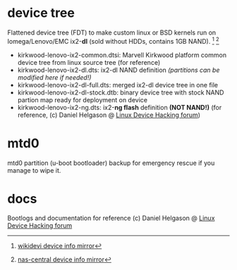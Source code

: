 # device tree
Flattened device tree (FDT) to make custom linux or BSD kernels run on Iomega/Lenovo/EMC ix2-**dl** (sold without HDDs, contains 1GB NAND). [^1] [^2]

- kirkwood-lenovo-ix2-common.dtsi: Marvell Kirkwood platform common device tree from linux source tree (for reference)
- kirkwood-lenovo-ix2-dl.dts: ix2-dl NAND definition *(partitions can be modified here if needed!)*
- kirkwood-lenovo-ix2-dl-full.dts: merged ix2-dl device tree in one file
- kirkwood-lenovo-ix2-dl-stock.dtb: binary device tree with stock NAND partion map ready for deployment on device
- kirkwood-lenovo-ix2-ng.dts: ix2-**ng flash** definition **(NOT NAND!)** (for reference, (c) Daniel Helgason @ [Linux Device Hacking forum](https://forum.doozan.com/read.php?3,19216))

# mtd0
mtd0 partition (u-boot bootloader) backup for emergency rescue if you manage to wipe it.

# docs
Bootlogs and documentation for reference (c) Daniel Helgason @ [Linux Device Hacking forum](https://forum.doozan.com/read.php?3,19216)

[^1]: [wikidevi device info mirror](https://wikidevi.wi-cat.ru/Iomega_StorCenter_ix2-dl)
[^2]: [nas-central device info mirror](https://web.archive.org/web/20190423102938/https://iomega.nas-central.org/wiki/Category:Storcenter_ix2-dl)
